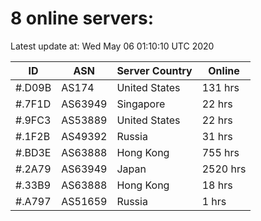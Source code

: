 # 8 online servers:

Latest update at: Wed May 06 01:10:10 UTC 2020

| ID | ASN | Server Country | Online |
| -- | --- | -------------- | ------ |
| #.D09B | AS174 | United States | 131 hrs |
| #.7F1D | AS63949 | Singapore | 22 hrs |
| #.9FC3 | AS53889 | United States | 22 hrs |
| #.1F2B | AS49392 | Russia | 31 hrs |
| #.BD3E | AS63888 | Hong Kong | 755 hrs |
| #.2A79 | AS63949 | Japan | 2520 hrs |
| #.33B9 | AS63888 | Hong Kong | 18 hrs |
| #.A797 | AS51659 | Russia | 1 hrs |

